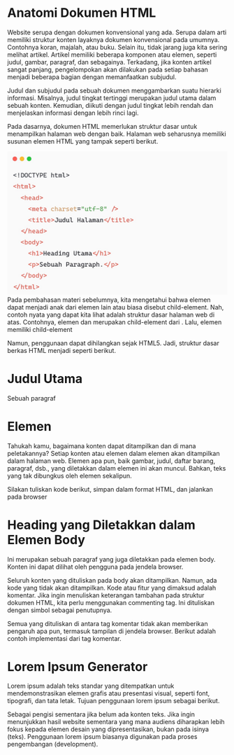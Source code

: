 # Anatomi Dokumen HTML
Website serupa dengan dokumen konvensional yang ada. Serupa dalam arti memiliki struktur konten layaknya dokumen konvensional pada umumnya. Contohnya koran, majalah, atau buku. Selain itu, tidak jarang juga kita sering melihat artikel. Artikel memiliki beberapa komponen atau elemen, seperti judul, gambar, paragraf, dan sebagainya. Terkadang, jika konten artikel sangat panjang, pengelompokan akan dilakukan pada setiap bahasan menjadi beberapa bagian dengan memanfaatkan subjudul.

Judul dan subjudul pada sebuah dokumen menggambarkan suatu hierarki informasi. Misalnya, judul tingkat tertinggi merupakan judul utama dalam sebuah konten. Kemudian, diikuti dengan judul tingkat lebih rendah dan menjelaskan informasi dengan lebih rinci lagi.

Pada dasarnya, dokumen HTML memerlukan struktur dasar untuk menampilkan halaman web dengan baik. Halaman web seharusnya memiliki susunan elemen HTML yang tampak seperti berikut.

![Alt text](image.png)
Pada pembahasan materi sebelumnya, kita mengetahui bahwa elemen dapat menjadi anak dari elemen lain atau biasa disebut child-element. Nah, contoh nyata yang dapat kita lihat adalah struktur dasar halaman web di atas. Contohnya, elemen <head> dan <body> merupakan child-element dari <html>. Lalu, elemen <head> memiliki child-element <title> yang memiliki konten berupa teks dari judul halaman yang ditampilkan. Elemen <body> memiliki child-element <h1> untuk menampilkan heading dan <p> untuk menampilkan paragraf.

Hal di atas sebetulnya akan membentuk sebuah hierarki elemen atau biasa disebut dengan DOM Tree (pohon DOM). Ini dapat Anda analogikan seperti silsilah keluarga.
![Alt text](image-1.png)

# Doctype HTML
Sederhananya, doctype dimaksudkan sebagai format atau versi HTML dan berisi sekumpulan aturan-aturan yang perlu diikuti dalam membangun halaman web yang baik. Pada waktu lampau, dokumen HTML disusun seperti berikut.

# Elemen <html>
Hierarki elemen teratas dari halaman web adalah elemen <html>. Elemen ini digunakan untuk memberitahu browser bahwa ia merupakan sebuah berkas HTML sekaligus menjadi root dari halaman web. Seluruh elemen lain tentunya dituliskan di dalam elemen ini (child-element).

# Elemen <head>
Elemen <head> berfungsi sebagai tempat disimpannya informasi dari dokumen HTML. Informasi dapat berupa elemen meta, style, favicon, atau link. Selain itu, kita bisa memberikan judul dari halaman web (tab browser). Berikut adalah beberapa contoh elemen yang biasanya diletakkan dalam elemen ini.

* <title> 
* <style>
* <base>
* <link>
* <meta>
* <script>
* <noscript>

Pada HTML versi 4.01, elemen <head> wajib ada dalam sebuah berkas HTML. Berikut adalah contoh pembuatan elemen <head> beserta kontennya.

<head>
  <meta charset="utf-8">
  <title>Judul Halaman Anda</title>
  <style>
    /* Kode CSS anda */
  </style>
</head>

Namun, penggunaan <head> dapat dihilangkan sejak HTML5. Jadi, struktur dasar berkas HTML menjadi seperti berikut.
<!DOCTYPE html>
<html>
  <meta charset="utf-8">
  <title>Judul Halaman</title>
  <style>
    /* style */
  </style>
 
  <body>
    <h1>Judul Utama</h1>
    <p>Sebuah paragraf</p>
  </body>
</html>

# Elemen <body>
Tahukah kamu, bagaimana konten dapat ditampilkan dan di mana peletakannya? Setiap konten atau elemen dalam elemen <body> akan ditampilkan dalam halaman web. Elemen apa pun, baik gambar, judul, daftar barang, paragraf, dsb., yang diletakkan dalam elemen ini akan muncul. Bahkan, teks yang tak dibungkus oleh elemen sekalipun. 

Silakan tuliskan kode berikut, simpan dalam format HTML, dan jalankan pada browser
<!DOCTYPE html>
<html>
  <head>
    <title>Judul Dokumen HTML</title>
  </head>
  <body>
    <h1>Heading yang Diletakkan dalam Elemen Body</h1>
    <p>Ini merupakan sebuah paragraf yang juga diletakkan pada elemen body. Konten ini dapat dilihat oleh pengguna pada jendela browser.</p>
  </body>
</html>

Seluruh konten yang dituliskan pada body akan ditampilkan. Namun, ada kode yang tidak akan ditampilkan. Kode atau fitur yang dimaksud adalah komentar. Jika ingin menuliskan keterangan tambahan pada struktur dokumen HTML, kita perlu menggunakan commenting tag. Ini dituliskan dengan simbol <!-- sebagai pembuka dan --> sebagai penutupnya.

Semua yang dituliskan di antara tag komentar tidak akan memberikan pengaruh apa pun, termasuk tampilan di jendela browser. Berikut adalah contoh implementasi dari tag komentar.

# Lorem Ipsum Generator
Lorem ipsum adalah teks standar yang ditempatkan untuk mendemonstrasikan elemen grafis atau presentasi visual, seperti font, tipografi, dan tata letak. Tujuan penggunaan lorem ipsum sebagai berikut.

Sebagai pengisi sementara jika belum ada konten teks.
Jika ingin menunjukkan hasil website sementara yang mana audiens diharapkan lebih fokus kepada elemen desain yang dipresentasikan, bukan pada isinya (teks).
Penggunaan lorem ipsum biasanya digunakan pada proses pengembangan (development).
